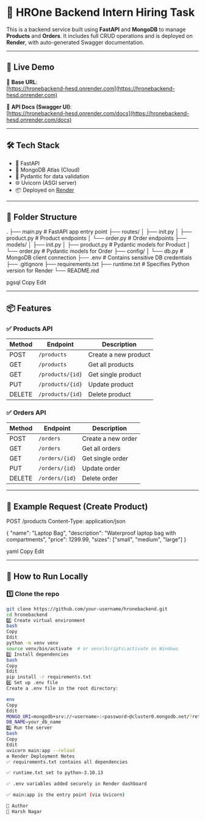 # 🧠 HROne Backend Intern Hiring Task

This is a backend service built using **FastAPI** and **MongoDB** to manage **Products** and **Orders**. It includes full CRUD operations and is deployed on **Render**, with auto-generated Swagger documentation.

---

## 🚀 Live Demo

📌 **Base URL**:  
[https://hronebackend-hesd.onrender.com](https://hronebackend-hesd.onrender.com)

📘 **API Docs (Swagger UI)**:  
[https://hronebackend-hesd.onrender.com/docs](https://hronebackend-hesd.onrender.com/docs)

---

## 🛠️ Tech Stack

- 🔷 FastAPI
- 🍃 MongoDB Atlas (Cloud)
- 🧰 Pydantic for data validation
- 🌐 Uvicorn (ASGI server)
- 📦 Deployed on [Render](https://render.com)

---

## 📁 Folder Structure

.
├── main.py # FastAPI app entry point
├── routes/
│ ├── init.py
│ ├── product.py # Product endpoints
│ └── order.py # Order endpoints
├── models/
│ ├── init.py
│ ├── product.py # Pydantic models for Product
│ └── order.py # Pydantic models for Order
├── config/
│ └── db.py # MongoDB client connection
├── .env # Contains sensitive DB credentials
├── .gitignore
├── requirements.txt
├── runtime.txt # Specifies Python version for Render
└── README.md

pgsql
Copy
Edit

---

## 📦 Features

### ✅ Products API

| Method | Endpoint            | Description             |
|--------|---------------------|-------------------------|
| POST   | `/products`         | Create a new product    |
| GET    | `/products`         | Get all products        |
| GET    | `/products/{id}`    | Get single product      |
| PUT    | `/products/{id}`    | Update product          |
| DELETE | `/products/{id}`    | Delete product          |

### ✅ Orders API

| Method | Endpoint            | Description             |
|--------|---------------------|-------------------------|
| POST   | `/orders`           | Create a new order      |
| GET    | `/orders`           | Get all orders          |
| GET    | `/orders/{id}`      | Get single order        |
| PUT    | `/orders/{id}`      | Update order            |
| DELETE | `/orders/{id}`      | Delete order            |

---

## 🧪 Example Request (Create Product)

POST /products
Content-Type: application/json

{
"name": "Laptop Bag",
"description": "Waterproof laptop bag with compartments",
"price": 1299.99,
"sizes": ["small", "medium", "large"]
}

yaml
Copy
Edit

---

## 🧾 How to Run Locally

### 1️⃣ Clone the repo
```bash
git clone https://github.com/your-username/hronebackend.git
cd hronebackend
2️⃣ Create virtual environment
bash
Copy
Edit
python -m venv venv
source venv/bin/activate  # or venv\Scripts\activate on Windows
3️⃣ Install dependencies
bash
Copy
Edit
pip install -r requirements.txt
4️⃣ Set up .env file
Create a .env file in the root directory:

env
Copy
Edit
MONGO_URI=mongodb+srv://<username>:<password>@cluster0.mongodb.net/?retryWrites=true&w=majority
DB_NAME=your_db_name
5️⃣ Run the server
bash
Copy
Edit
uvicorn main:app --reload
⚙️ Render Deployment Notes
✅ requirements.txt contains all dependencies

✅ runtime.txt set to python-3.10.13

✅ .env variables added securely in Render dashboard

✅ main:app is the entry point (via Uvicorn)

🧠 Author
🔗 Harsh Nagar
